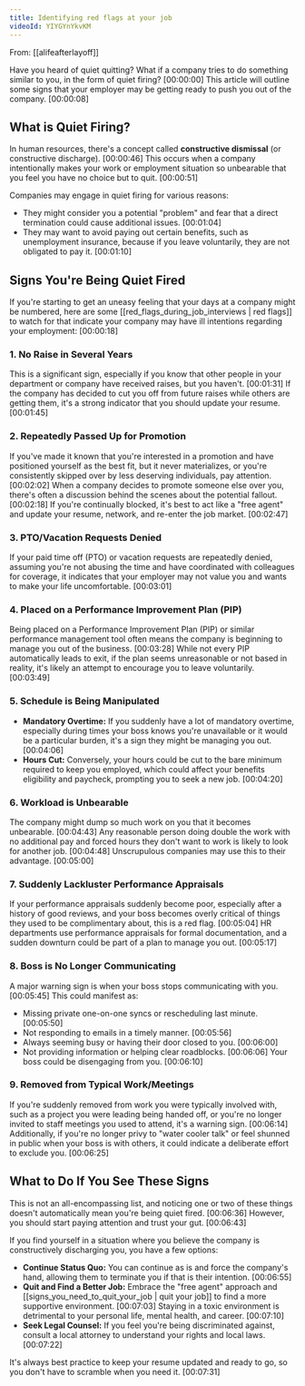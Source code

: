 ```yaml
---
title: Identifying red flags at your job
videoId: YIYGYnYkvKM
---
```


From: [[alifeafterlayoff]] <br/> 

Have you heard of quiet quitting? What if a company tries to do something similar to you, in the form of quiet firing? <a class="yt-timestamp" data-t="00:00:00">[00:00:00]</a> This article will outline some signs that your employer may be getting ready to push you out of the company. <a class="yt-timestamp" data-t="00:00:08">[00:00:08]</a>

## What is Quiet Firing?

In human resources, there's a concept called **constructive dismissal** (or constructive discharge). <a class="yt-timestamp" data-t="00:00:46">[00:00:46]</a> This occurs when a company intentionally makes your work or employment situation so unbearable that you feel you have no choice but to quit. <a class="yt-timestamp" data-t="00:00:51">[00:00:51]</a>

Companies may engage in quiet firing for various reasons:
*   They might consider you a potential "problem" and fear that a direct termination could cause additional issues. <a class="yt-timestamp" data-t="00:01:04">[00:01:04]</a>
*   They may want to avoid paying out certain benefits, such as unemployment insurance, because if you leave voluntarily, they are not obligated to pay it. <a class="yt-timestamp" data-t="00:01:10">[00:01:10]</a>

## Signs You're Being Quiet Fired

If you're starting to get an uneasy feeling that your days at a company might be numbered, here are some [[red_flags_during_job_interviews | red flags]] to watch for that indicate your company may have ill intentions regarding your employment: <a class="yt-timestamp" data-t="00:00:18">[00:00:18]</a>

### 1. No Raise in Several Years
This is a significant sign, especially if you know that other people in your department or company have received raises, but you haven't. <a class="yt-timestamp" data-t="00:01:31">[00:01:31]</a> If the company has decided to cut you off from future raises while others are getting them, it's a strong indicator that you should update your resume. <a class="yt-timestamp" data-t="00:01:45">[00:01:45]</a>

### 2. Repeatedly Passed Up for Promotion
If you've made it known that you're interested in a promotion and have positioned yourself as the best fit, but it never materializes, or you're consistently skipped over by less deserving individuals, pay attention. <a class="yt-timestamp" data-t="00:02:02">[00:02:02]</a> When a company decides to promote someone else over you, there's often a discussion behind the scenes about the potential fallout. <a class="yt-timestamp" data-t="00:02:18">[00:02:18]</a> If you're continually blocked, it's best to act like a "free agent" and update your resume, network, and re-enter the job market. <a class="yt-timestamp" data-t="00:02:47">[00:02:47]</a>

### 3. PTO/Vacation Requests Denied
If your paid time off (PTO) or vacation requests are repeatedly denied, assuming you're not abusing the time and have coordinated with colleagues for coverage, it indicates that your employer may not value you and wants to make your life uncomfortable. <a class="yt-timestamp" data-t="00:03:01">[00:03:01]</a>

### 4. Placed on a Performance Improvement Plan (PIP)
Being placed on a Performance Improvement Plan (PIP) or similar performance management tool often means the company is beginning to manage you out of the business. <a class="yt-timestamp" data-t="00:03:28">[00:03:28]</a> While not every PIP automatically leads to exit, if the plan seems unreasonable or not based in reality, it's likely an attempt to encourage you to leave voluntarily. <a class="yt-timestamp" data-t="00:03:49">[00:03:49]</a>

### 5. Schedule is Being Manipulated
*   **Mandatory Overtime:** If you suddenly have a lot of mandatory overtime, especially during times your boss knows you're unavailable or it would be a particular burden, it's a sign they might be managing you out. <a class="yt-timestamp" data-t="00:04:06">[00:04:06]</a>
*   **Hours Cut:** Conversely, your hours could be cut to the bare minimum required to keep you employed, which could affect your benefits eligibility and paycheck, prompting you to seek a new job. <a class="yt-timestamp" data-t="00:04:20">[00:04:20]</a>

### 6. Workload is Unbearable
The company might dump so much work on you that it becomes unbearable. <a class="yt-timestamp" data-t="00:04:43">[00:04:43]</a> Any reasonable person doing double the work with no additional pay and forced hours they don't want to work is likely to look for another job. <a class="yt-timestamp" data-t="00:04:48">[00:04:48]</a> Unscrupulous companies may use this to their advantage. <a class="yt-timestamp" data-t="00:05:00">[00:05:00]</a>

### 7. Suddenly Lackluster Performance Appraisals
If your performance appraisals suddenly become poor, especially after a history of good reviews, and your boss becomes overly critical of things they used to be complimentary about, this is a red flag. <a class="yt-timestamp" data-t="00:05:04">[00:05:04]</a> HR departments use performance appraisals for formal documentation, and a sudden downturn could be part of a plan to manage you out. <a class="yt-timestamp" data-t="00:05:17">[00:05:17]</a>

### 8. Boss is No Longer Communicating
A major warning sign is when your boss stops communicating with you. <a class="yt-timestamp" data-t="00:05:45">[00:05:45]</a> This could manifest as:
*   Missing private one-on-one syncs or rescheduling last minute. <a class="yt-timestamp" data-t="00:05:50">[00:05:50]</a>
*   Not responding to emails in a timely manner. <a class="yt-timestamp" data-t="00:05:56">[00:05:56]</a>
*   Always seeming busy or having their door closed to you. <a class="yt-timestamp" data-t="00:06:00">[00:06:00]</a>
*   Not providing information or helping clear roadblocks. <a class="yt-timestamp" data-t="00:06:06">[00:06:06]</a>
Your boss could be disengaging from you. <a class="yt-timestamp" data-t="00:06:10">[00:06:10]</a>

### 9. Removed from Typical Work/Meetings
If you're suddenly removed from work you were typically involved with, such as a project you were leading being handed off, or you're no longer invited to staff meetings you used to attend, it's a warning sign. <a class="yt-timestamp" data-t="00:06:14">[00:06:14]</a> Additionally, if you're no longer privy to "water cooler talk" or feel shunned in public when your boss is with others, it could indicate a deliberate effort to exclude you. <a class="yt-timestamp" data-t="00:06:25">[00:06:25]</a>

## What to Do If You See These Signs

This is not an all-encompassing list, and noticing one or two of these things doesn't automatically mean you're being quiet fired. <a class="yt-timestamp" data-t="00:06:36">[00:06:36]</a> However, you should start paying attention and trust your gut. <a class="yt-timestamp" data-t="00:06:43">[00:06:43]</a>

If you find yourself in a situation where you believe the company is constructively discharging you, you have a few options:

*   **Continue Status Quo:** You can continue as is and force the company's hand, allowing them to terminate you if that is their intention. <a class="yt-timestamp" data-t="00:06:55">[00:06:55]</a>
*   **Quit and Find a Better Job:** Embrace the "free agent" approach and [[signs_you_need_to_quit_your_job | quit your job]] to find a more supportive environment. <a class="yt-timestamp" data-t="00:07:03">[00:07:03]</a> Staying in a toxic environment is detrimental to your personal life, mental health, and career. <a class="yt-timestamp" data-t="00:07:10">[00:07:10]</a>
*   **Seek Legal Counsel:** If you feel you're being discriminated against, consult a local attorney to understand your rights and local laws. <a class="yt-timestamp" data-t="00:07:22">[00:07:22]</a>

It's always best practice to keep your resume updated and ready to go, so you don't have to scramble when you need it. <a class="yt-timestamp" data-t="00:07:31">[00:07:31]</a>